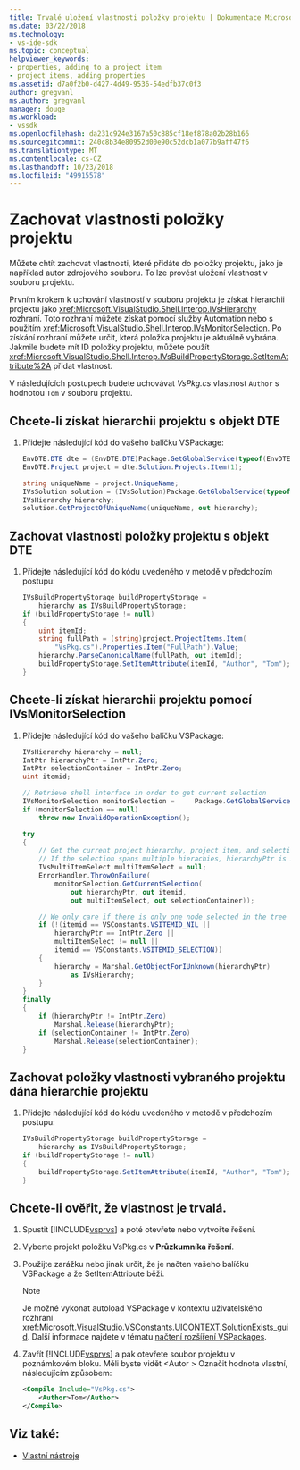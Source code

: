 ```yaml
---
title: Trvalé uložení vlastnosti položky projektu | Dokumentace Microsoftu
ms.date: 03/22/2018
ms.technology:
- vs-ide-sdk
ms.topic: conceptual
helpviewer_keywords:
- properties, adding to a project item
- project items, adding properties
ms.assetid: d7a0f2b0-d427-4d49-9536-54edfb37c0f3
author: gregvanl
ms.author: gregvanl
manager: douge
ms.workload:
- vssdk
ms.openlocfilehash: da231c924e3167a50c885cf18ef878a02b28b166
ms.sourcegitcommit: 240c8b34e80952d00e90c52dcb1a077b9aff47f6
ms.translationtype: MT
ms.contentlocale: cs-CZ
ms.lasthandoff: 10/23/2018
ms.locfileid: "49915578"
---
```

# <a name="persist-the-property-of-a-project-item"></a>Zachovat vlastnosti položky projektu
Můžete chtít zachovat vlastnosti, které přidáte do položky projektu, jako je například autor zdrojového souboru. To lze provést uložení vlastnost v souboru projektu.

 Prvním krokem k uchování vlastností v souboru projektu je získat hierarchii projektu jako <xref:Microsoft.VisualStudio.Shell.Interop.IVsHierarchy> rozhraní. Toto rozhraní můžete získat pomocí služby Automation nebo s použitím <xref:Microsoft.VisualStudio.Shell.Interop.IVsMonitorSelection>. Po získání rozhraní můžete určit, která položka projektu je aktuálně vybrána. Jakmile budete mít ID položky projektu, můžete použít <xref:Microsoft.VisualStudio.Shell.Interop.IVsBuildPropertyStorage.SetItemAttribute%2A> přidat vlastnost.

 V následujících postupech budete uchovávat *VsPkg.cs* vlastnost `Author` s hodnotou `Tom` v souboru projektu.

## <a name="to-obtain-the-project-hierarchy-with-the-dte-object"></a>Chcete-li získat hierarchii projektu s objekt DTE

1.  Přidejte následující kód do vašeho balíčku VSPackage:

    ```csharp
    EnvDTE.DTE dte = (EnvDTE.DTE)Package.GetGlobalService(typeof(EnvDTE.DTE));
    EnvDTE.Project project = dte.Solution.Projects.Item(1);

    string uniqueName = project.UniqueName;
    IVsSolution solution = (IVsSolution)Package.GetGlobalService(typeof(SVsSolution));
    IVsHierarchy hierarchy;
    solution.GetProjectOfUniqueName(uniqueName, out hierarchy);
    ```

## <a name="to-persist-the-project-item-property-with-the-dte-object"></a>Zachovat vlastnosti položky projektu s objekt DTE

1.  Přidejte následující kód do kódu uvedeného v metodě v předchozím postupu:

    ```csharp
    IVsBuildPropertyStorage buildPropertyStorage =
        hierarchy as IVsBuildPropertyStorage;
    if (buildPropertyStorage != null)
    {
        uint itemId;
        string fullPath = (string)project.ProjectItems.Item(
            "VsPkg.cs").Properties.Item("FullPath").Value;
        hierarchy.ParseCanonicalName(fullPath, out itemId);
        buildPropertyStorage.SetItemAttribute(itemId, "Author", "Tom");
    }
    ```

## <a name="to-obtain-the-project-hierarchy-using-ivsmonitorselection"></a>Chcete-li získat hierarchii projektu pomocí IVsMonitorSelection

1.  Přidejte následující kód do vašeho balíčku VSPackage:

    ```csharp
    IVsHierarchy hierarchy = null;
    IntPtr hierarchyPtr = IntPtr.Zero;
    IntPtr selectionContainer = IntPtr.Zero;
    uint itemid;

    // Retrieve shell interface in order to get current selection
    IVsMonitorSelection monitorSelection =     Package.GetGlobalService(typeof(SVsShellMonitorSelection)) as     IVsMonitorSelection;
    if (monitorSelection == null)
        throw new InvalidOperationException();

    try
    {
        // Get the current project hierarchy, project item, and selection container for the current selection
        // If the selection spans multiple hierachies, hierarchyPtr is Zero
        IVsMultiItemSelect multiItemSelect = null;
        ErrorHandler.ThrowOnFailure(
            monitorSelection.GetCurrentSelection(
                out hierarchyPtr, out itemid,
                out multiItemSelect, out selectionContainer));

        // We only care if there is only one node selected in the tree
        if (!(itemid == VSConstants.VSITEMID_NIL ||
            hierarchyPtr == IntPtr.Zero ||
            multiItemSelect != null ||
            itemid == VSConstants.VSITEMID_SELECTION))
        {
            hierarchy = Marshal.GetObjectForIUnknown(hierarchyPtr)
                as IVsHierarchy;
        }
    }
    finally
    {
        if (hierarchyPtr != IntPtr.Zero)
            Marshal.Release(hierarchyPtr);
        if (selectionContainer != IntPtr.Zero)
            Marshal.Release(selectionContainer);
    }
    ```

## <a name="to-persist-the-selected-project-item-property-given-the-project-hierarchy"></a>Zachovat položky vlastnosti vybraného projektu dána hierarchie projektu

1.  Přidejte následující kód do kódu uvedeného v metodě v předchozím postupu:

    ```csharp
    IVsBuildPropertyStorage buildPropertyStorage =
        hierarchy as IVsBuildPropertyStorage;
    if (buildPropertyStorage != null)
    {
        buildPropertyStorage.SetItemAttribute(itemId, "Author", "Tom");
    }
    ```

## <a name="to-verify-that-the-property-is-persisted"></a>Chcete-li ověřit, že vlastnost je trvalá.

1. Spustit [!INCLUDE[vsprvs](../code-quality/includes/vsprvs_md.md)] a poté otevřete nebo vytvořte řešení.

2. Vyberte projekt položku VsPkg.cs v **Průzkumníka řešení**.

3. Použijte zarážku nebo jinak určit, že je načten vašeho balíčku VSPackage a že SetItemAttribute běží.

   > [!NOTE]
   > Je možné vykonat autoload VSPackage v kontextu uživatelského rozhraní <xref:Microsoft.VisualStudio.VSConstants.UICONTEXT.SolutionExists_guid>. Další informace najdete v tématu [načtení rozšíření VSPackages](../extensibility/loading-vspackages.md).

4. Zavřít [!INCLUDE[vsprvs](../code-quality/includes/vsprvs_md.md)] a pak otevřete soubor projektu v poznámkovém bloku. Měli byste vidět \<Autor > Označit hodnota vlastní, následujícím způsobem:

   ```xml
   <Compile Include="VsPkg.cs">
       <Author>Tom</Author>
   </Compile>
   ```

## <a name="see-also"></a>Viz také:

- [Vlastní nástroje](../extensibility/internals/custom-tools.md)